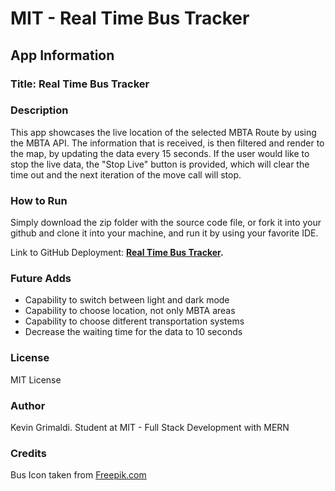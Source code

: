 # MIT - Real Time Bus Tracker

## App Information

### Title: Real Time Bus Tracker

### Description

This app showcases the live location of the selected MBTA Route by using the MBTA API. The information that is received, is then filtered and render to the map, by updating the data every 15 seconds. If the user would like to stop the live data, the "Stop Live" button is provided, which will clear the time out and the next iteration of the move call will stop.

### How to Run

Simply download the zip folder with the source code file, or fork it into your github and clone it into your machine, and run it by using your favorite IDE.

Link to GitHub Deployment: **[Real Time Bus Tracker]().**

### Future Adds

- Capability to switch between light and dark mode
- Capability to choose location, not only MBTA areas
- Capability to choose ditferent transportation systems
- Decrease the waiting time for the data to 10 seconds

### License

MIT License

### Author

Kevin Grimaldi.
Student at MIT - Full Stack Development with MERN

### Credits

Bus Icon taken from [Freepik.com](freepik.com)
